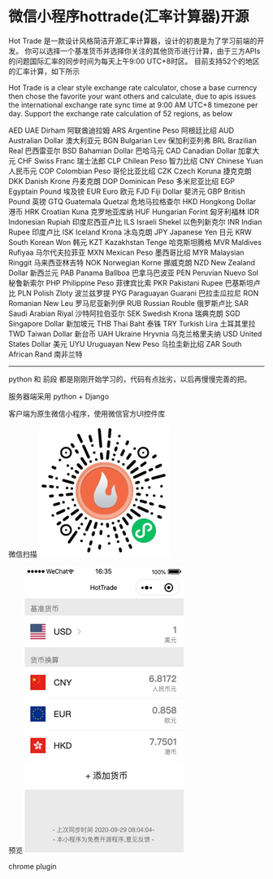 # 微信小程序hottrade(汇率计算器)开源

Hot Trade 是一款设计风格简洁开源汇率计算器，设计的初衷是为了学习前端的开发。
你可以选择一个基准货币并选择你关注的其他货币进行计算，由于三方APIs的问题国际汇率的同步时间为每天上午9:00 UTC+8时区。
目前支持52个的地区的汇率计算，如下所示

Hot Trade is a clear style exchange rate calculator, chose a base currency then chose the favorite your want others and calculate, due to apis issues the international exchange rate sync time at 9:00 AM UTC+8 timezone per day.
Support the exchange rate calculation of 52 regions, as below

AED	UAE Dirham	阿联酋迪拉姆
ARS	Argentine Peso	阿根廷比绍
AUD	Australian Dollar	澳大利亚元
BGN	Bulgarian Lev	保加利亚列弗
BRL	Brazilian Real	巴西雷亚尔
BSD	Bahamian Dollar	巴哈马元
CAD	Canadian Dollar	加拿大元
CHF	Swiss Franc	瑞士法郎
CLP	Chilean Peso	智力比绍
CNY	Chinese Yuan	人民币元
COP	Colombian Peso	哥伦比亚比绍
CZK	Czech Koruna	捷克克朗
DKK	Danish Krone	丹麦克朗
DOP	Dominican Peso	多米尼亚比绍
EGP	Egyptain Pound	埃及镑
EUR	Euro	欧元
FJD	Fiji Dollar	斐济元
GBP	British Pound	英镑
GTQ	Guatemala Quetzal	危地马拉格查尔
HKD	Hongkong Dollar	港币
HRK	Croatian Kuna	克罗地亚库纳
HUF	Hungarian Forint	匈牙利福林
IDR	Indonesian Rupiah	印度尼西亚卢比
ILS	Israeli Shekel	以色列新克尔
INR	Indian Rupee	印度卢比
ISK	Iceland Krona	冰岛克朗
JPY	Japanese Yen	日元
KRW	South Korean Won	韩元
KZT	Kazakhstan Tenge	哈克斯坦腾格
MVR	Maldives Rufiyaa	马尔代夫拉菲亚
MXN	Mexican Peso	墨西哥比绍
MYR	Malaysian Ringgit	马来西亚林吉特
NOK	Norwegian Korne	挪威克朗
NZD	New Zealand Dollar	新西兰元
PAB	Panama Ballboa	巴拿马巴波亚
PEN	Peruvian Nuevo Sol	秘鲁新索尔
PHP	Philippine Peso	菲律宾比索
PKR	Pakistani Rupee	巴基斯坦卢比
PLN	Polish Zloty	波兰兹罗提
PYG	Paraguayan Guarani	巴拉圭瓜拉尼
RON	Romanian New Leu	罗马尼亚新列伊
RUB	Russian Rouble	俄罗斯卢比
SAR	Saudi Arabian Riyal	沙特阿拉伯亚尔
SEK	Swedish Krona	瑞典克朗
SGD	Singapore Dollar	新加坡元
THB	Thai Baht	泰铢
TRY	Turkish Lira	土耳其里拉
TWD	Taiwan Dollar	新台币
UAH	Ukraine Hryvnia	乌克兰格里夫纳
USD	United States Dollar	美元
UYU	Uruguayan New Peso	乌拉圭新比绍
ZAR	South African Rand	南非兰特

---

python 和 前段 都是刚刚开始学习的，代码有点拙劣，以后再慢慢完善的把。

服务器端采用 python + Django

客户端为原生微信小程序，使用微信官方UI控件库

微信扫描
![qrcde](qrcode.jpg)

预览
![preview](preview.png)

chrome plugin


